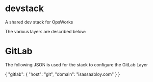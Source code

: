 devstack
========

A shared dev stack for OpsWorks


The various layers are described below:

GitLab
======

The following JSON is used for the stack to configure the GitLab Layer

{
 "gitlab":
  {
   "host": "git",
    "domain": "isassaabloy.com"
  }
}